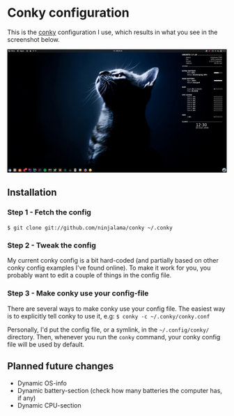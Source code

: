 # Conky configuration
This is the [conky](https://github.com/brndnmtthws/conky) configuration I use, which results in what you see in the screenshot below.

![Screenshot](screenshot.png)

## Installation

### Step 1 - Fetch the config
`$ git clone git://github.com/ninjalama/conky ~/.conky`

### Step 2 - Tweak the config
My current conky config is a bit hard-coded (and partially based on other conky config examples I've found online). To make it work for you, you probably want to edit a couple of things in the config file.

### Step 3 - Make conky use your config-file
There are several ways to make conky use your config file. The easiest way is to explicitly tell conky to use it, e.g:
`$ conky -c ~/.conky/conky.conf`

Personally, I'd put the config file, or a symlink, in the `~/.config/conky/` directory. Then, whenever you run the `conky` command, your conky config file will be used by default.

## Planned future changes
 * Dynamic OS-info
 * Dynamic battery-section (check how many batteries the computer has, if any)
 * Dynamic CPU-section
